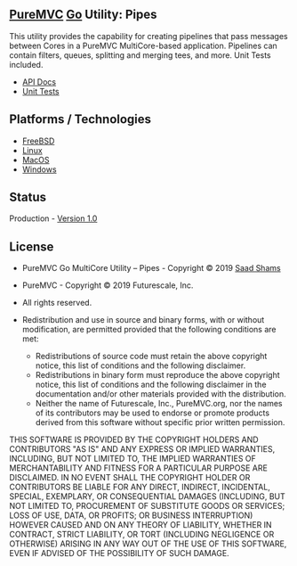 ## [PureMVC](http://puremvc.github.com/) [Go](https://github.com/PureMVC/puremvc-go-multicore-framework/wiki) Utility: Pipes

This utility provides the capability for creating pipelines that pass messages between Cores in a PureMVC MultiCore-based application. Pipelines can contain filters, queues, splitting and merging tees, and more. Unit Tests included. 

* [API Docs]()
* [Unit Tests](http://puremvc.org/pages/images/screenshots/PureMVC-Shot-Go-Pipes-UnitTests.png)

## Platforms / Technologies
* [FreeBSD](https://en.wikipedia.org/wiki/FreeBSD)
* [Linux](https://en.wikipedia.org/wiki/Linux)
* [MacOS](https://en.wikipedia.org/wiki/MacOS)
* [Windows](https://en.wikipedia.org/wiki/Microsoft_Windows)

## Status
Production - [Version 1.0](https://github.com/PureMVC/puremvc-go-util-pipes/blob/master/VERSION)

## License
* PureMVC Go MultiCore Utility – Pipes - Copyright © 2019 [Saad Shams](https://www.linkedin.com/in/muizz/)
* PureMVC - Copyright © 2019 Futurescale, Inc.
* All rights reserved.

* Redistribution and use in source and binary forms, with or without modification, are permitted provided that the following conditions are met:

  * Redistributions of source code must retain the above copyright notice, this list of conditions and the following disclaimer.
  * Redistributions in binary form must reproduce the above copyright notice, this list of conditions and the following disclaimer in the documentation and/or other materials provided with the distribution.
  * Neither the name of Futurescale, Inc., PureMVC.org, nor the names of its contributors may be used to endorse or promote products derived from this software without specific prior written permission.

THIS SOFTWARE IS PROVIDED BY THE COPYRIGHT HOLDERS AND CONTRIBUTORS "AS IS" AND ANY EXPRESS OR IMPLIED WARRANTIES, INCLUDING, BUT NOT LIMITED TO, THE IMPLIED WARRANTIES OF MERCHANTABILITY AND FITNESS FOR A PARTICULAR PURPOSE ARE DISCLAIMED. IN NO EVENT SHALL THE COPYRIGHT HOLDER OR CONTRIBUTORS BE LIABLE FOR ANY DIRECT, INDIRECT, INCIDENTAL, SPECIAL, EXEMPLARY, OR CONSEQUENTIAL DAMAGES (INCLUDING, BUT NOT LIMITED TO, PROCUREMENT OF SUBSTITUTE GOODS OR SERVICES; LOSS OF USE, DATA, OR PROFITS; OR BUSINESS INTERRUPTION) HOWEVER CAUSED AND ON ANY THEORY OF LIABILITY, WHETHER IN CONTRACT, STRICT LIABILITY, OR TORT (INCLUDING NEGLIGENCE OR OTHERWISE) ARISING IN ANY WAY OUT OF THE USE OF THIS SOFTWARE, EVEN IF ADVISED OF THE POSSIBILITY OF SUCH DAMAGE.
